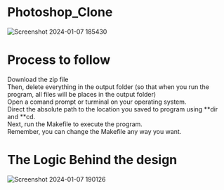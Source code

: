 # Photoshop_Clone
![Screenshot 2024-01-07 185430](https://github.com/Neil-Patel-12/Photoshop_Clone/assets/108227267/c54a1ffd-1ae5-4e78-a1d9-d8702c5d1b5c) <br>
# Process to follow
Download the zip file <br>
Then, delete everything in the output folder (so that when you run the program, all files will be places in the output folder) <br>
Open a comand prompt or turminal on your operating system. <br>
Direct the absolute path to the location you saved to program using **dir and **cd. <br>
Next, run the Makefile to execute the program. <br>
Remember, you can change the Makefile any way you want. <br>
# The Logic Behind the design
![Screenshot 2024-01-07 190126](https://github.com/Neil-Patel-12/Photoshop_Clone/assets/108227267/8b30d5f0-69ac-48bc-a91e-bdf48d21bd59) <br>
